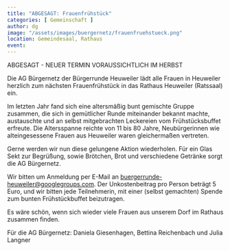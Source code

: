 ```yaml
---
title: "ABGESAGT: Frauenfrühstück"
categories: [ Gemeinschaft ]
author: dg
image: "/assets/images/buergernetz/frauenfruehstueck.png"
location: Gemeindesaal, Rathaus
event: 
---
```

ABGESAGT - NEUER TERMIN VORAUSSICHTLICH IM HERBST

Die AG Bürgernetz der Bürgerrunde Heuweiler lädt alle Frauen in Heuweiler herzlich zum nächsten Frauenfrühstück in das Rathaus Heuweiler (Ratssaal) ein.

Im letzten Jahr fand sich eine altersmäßig bunt gemischte Gruppe zusammen, die sich in gemütlicher Runde miteinander bekannt machte, austauschte und an selbst mitgebrachten Leckereien vom Frühstücksbuffet erfreute. Die Altersspanne reichte von 11 bis 80 Jahre, Neubürgerinnen wie alteingesessene Frauen aus Heuweiler waren gleichermaßen vertreten.

Gerne werden wir nun diese gelungene Aktion wiederholen. Für ein Glas Sekt zur Begrüßung, sowie Brötchen, Brot und verschiedene Getränke sorgt die AG Bürgernetz.

Wir bitten um Anmeldung per E-Mail an buergerrunde-heuweiler@googlegroups.com. Der Unkostenbeitrag pro Person beträgt 5 Euro, und wir bitten jede Teilnehmerin, mit einer (selbst gemachten) Spende zum bunten Frühstückbuffet beizutragen.

Es wäre schön, wenn sich wieder viele Frauen aus unserem Dorf im Rathaus zusammen finden.

Für die AG Bürgernetz: Daniela Giesenhagen, Bettina Reichenbach und Julia Langner
